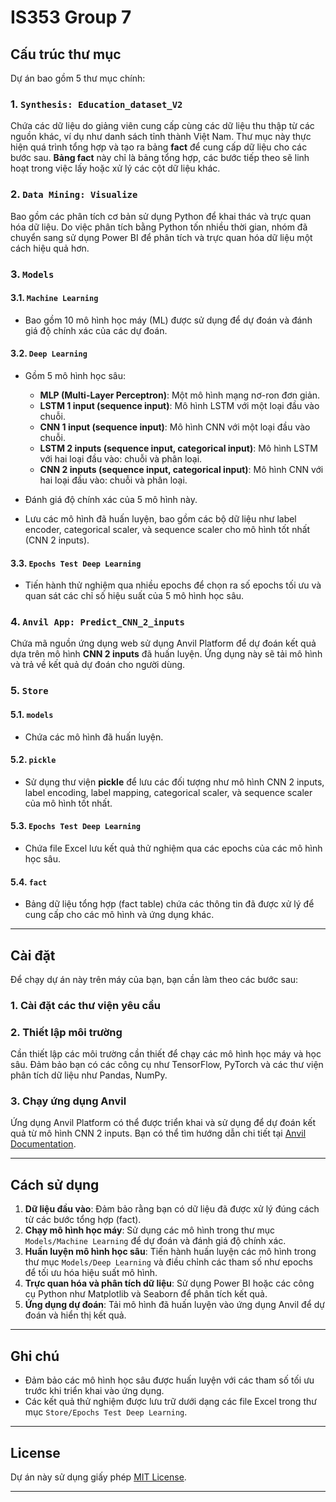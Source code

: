 # IS353 Group 7

## Cấu trúc thư mục

Dự án bao gồm 5 thư mục chính:

### 1. `Synthesis: Education_dataset_V2`

Chứa các dữ liệu do giảng viên cung cấp cùng các dữ liệu thu thập từ các nguồn khác, ví dụ như danh sách tỉnh thành Việt Nam. Thư mục này thực hiện quá trình tổng hợp và tạo ra bảng **fact** để cung cấp dữ liệu cho các bước sau. **Bảng fact** này chỉ là bảng tổng hợp, các bước tiếp theo sẽ linh hoạt trong việc lấy hoặc xử lý các cột dữ liệu khác.

### 2. `Data Mining: Visualize`

Bao gồm các phân tích cơ bản sử dụng Python để khai thác và trực quan hóa dữ liệu. Do việc phân tích bằng Python tốn nhiều thời gian, nhóm đã chuyển sang sử dụng Power BI để phân tích và trực quan hóa dữ liệu một cách hiệu quả hơn.

### 3. `Models`

#### 3.1. `Machine Learning`
- Bao gồm 10 mô hình học máy (ML) được sử dụng để dự đoán và đánh giá độ chính xác của các dự đoán.

#### 3.2. `Deep Learning`
- Gồm 5 mô hình học sâu:
  - **MLP (Multi-Layer Perceptron)**: Một mô hình mạng nơ-ron đơn giản.
  - **LSTM 1 input (sequence input)**: Mô hình LSTM với một loại đầu vào chuỗi.
  - **CNN 1 input (sequence input)**: Mô hình CNN với một loại đầu vào chuỗi.
  - **LSTM 2 inputs (sequence input, categorical input)**: Mô hình LSTM với hai loại đầu vào: chuỗi và phân loại.
  - **CNN 2 inputs (sequence input, categorical input)**: Mô hình CNN với hai loại đầu vào: chuỗi và phân loại.
  
- Đánh giá độ chính xác của 5 mô hình này.
- Lưu các mô hình đã huấn luyện, bao gồm các bộ dữ liệu như label encoder, categorical scaler, và sequence scaler cho mô hình tốt nhất (CNN 2 inputs).

#### 3.3. `Epochs Test Deep Learning`
- Tiến hành thử nghiệm qua nhiều epochs để chọn ra số epochs tối ưu và quan sát các chỉ số hiệu suất của 5 mô hình học sâu.

### 4. `Anvil App: Predict_CNN_2_inputs`

Chứa mã nguồn ứng dụng web sử dụng Anvil Platform để dự đoán kết quả dựa trên mô hình **CNN 2 inputs** đã huấn luyện. Ứng dụng này sẽ tải mô hình và trả về kết quả dự đoán cho người dùng.

### 5. `Store`

#### 5.1. `models`
- Chứa các mô hình đã huấn luyện.

#### 5.2. `pickle`
- Sử dụng thư viện **pickle** để lưu các đối tượng như mô hình CNN 2 inputs, label encoding, label mapping, categorical scaler, và sequence scaler của mô hình tốt nhất.

#### 5.3. `Epochs Test Deep Learning`
- Chứa file Excel lưu kết quả thử nghiệm qua các epochs của các mô hình học sâu.

#### 5.4. `fact`
- Bảng dữ liệu tổng hợp (fact table) chứa các thông tin đã được xử lý để cung cấp cho các mô hình và ứng dụng khác.

---

## Cài đặt

Để chạy dự án này trên máy của bạn, bạn cần làm theo các bước sau:

### 1. Cài đặt các thư viện yêu cầu


### 2. Thiết lập môi trường

Cần thiết lập các môi trường cần thiết để chạy các mô hình học máy và học sâu. Đảm bảo bạn có các công cụ như TensorFlow, PyTorch và các thư viện phân tích dữ liệu như Pandas, NumPy.

### 3. Chạy ứng dụng Anvil

Ứng dụng Anvil Platform có thể được triển khai và sử dụng để dự đoán kết quả từ mô hình CNN 2 inputs. Bạn có thể tìm hướng dẫn chi tiết tại [Anvil Documentation](https://anvil.works/docs).

---

## Cách sử dụng

1. **Dữ liệu đầu vào**: Đảm bảo rằng bạn có dữ liệu đã được xử lý đúng cách từ các bước tổng hợp (fact).
2. **Chạy mô hình học máy**: Sử dụng các mô hình trong thư mục `Models/Machine Learning` để dự đoán và đánh giá độ chính xác.
3. **Huấn luyện mô hình học sâu**: Tiến hành huấn luyện các mô hình trong thư mục `Models/Deep Learning` và điều chỉnh các tham số như epochs để tối ưu hóa hiệu suất mô hình.
4. **Trực quan hóa và phân tích dữ liệu**: Sử dụng Power BI hoặc các công cụ Python như Matplotlib và Seaborn để phân tích kết quả.
5. **Ứng dụng dự đoán**: Tải mô hình đã huấn luyện vào ứng dụng Anvil để dự đoán và hiển thị kết quả.

---

## Ghi chú

- Đảm bảo các mô hình học sâu được huấn luyện với các tham số tối ưu trước khi triển khai vào ứng dụng.
- Các kết quả thử nghiệm được lưu trữ dưới dạng các file Excel trong thư mục `Store/Epochs Test Deep Learning`.

---

## License

Dự án này sử dụng giấy phép [MIT License](LICENSE).

---
